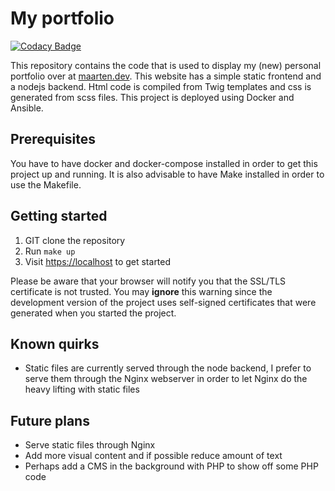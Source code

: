 # My portfolio

[![Codacy Badge](https://api.codacy.com/project/badge/Grade/d75c12ea668d439aa28819e9cb31b6cf)](https://app.codacy.com/app/survivorbat/portfolio?utm_source=github.com&utm_medium=referral&utm_content=survivorbat/portfolio&utm_campaign=Badge_Grade_Dashboard)

This repository contains the code that is used to display my (new) personal portfolio
over at [maarten.dev](https://maarten.dev). This website has a simple static frontend
and a nodejs backend. Html code is compiled from Twig templates and css is generated
from scss files. This project is deployed using Docker and Ansible.

## Prerequisites

You have to have docker and docker-compose installed in order to get this project
up and running. It is also advisable to have Make installed in order to use the Makefile.

## Getting started

1. GIT clone the repository
2. Run `make up`
3. Visit [https://localhost](https://localhost) to get started

Please be aware that your browser will notify you that the SSL/TLS certificate is not trusted.
You may **ignore** this warning since the development version of the project uses
self-signed certificates that were generated when you started the project.

## Known quirks

* Static files are currently served through the node backend, I prefer to serve them
through the Nginx webserver in order to let Nginx do the heavy lifting with static files

## Future plans

* Serve static files through Nginx
* Add more visual content and if possible reduce amount of text
* Perhaps add a CMS in the background with PHP to show off some PHP code
